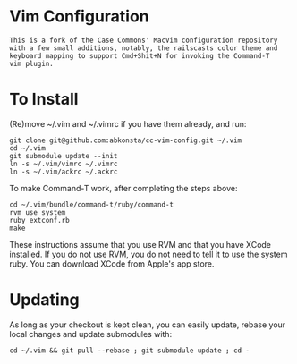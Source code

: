 # Vim Configuration

    This is a fork of the Case Commons' MacVim configuration repository
    with a few small additions, notably, the railscasts color theme and
    keyboard mapping to support Cmd+Shit+N for invoking the Command-T
    vim plugin.

# To Install

(Re)move ~/.vim and ~/.vimrc if you have them already, and run:

    git clone git@github.com:abkonsta/cc-vim-config.git ~/.vim
    cd ~/.vim
    git submodule update --init
    ln -s ~/.vim/vimrc ~/.vimrc
    ln -s ~/.vim/ackrc ~/.ackrc

To make Command-T work, after completing the steps above:

    cd ~/.vim/bundle/command-t/ruby/command-t
    rvm use system
    ruby extconf.rb
    make

These instructions assume that you use RVM and that you have XCode installed.
If you do not use RVM, you do not need to tell it to use the system ruby.
You can download XCode from Apple's app store. 

# Updating

As long as your checkout is kept clean, you can easily update, rebase your local changes and update submodules with:

    cd ~/.vim && git pull --rebase ; git submodule update ; cd -
